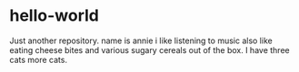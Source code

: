 # hello-world
Just another repository.
name is annie 
i like listening to music 
also like eating cheese bites and various sugary cereals out of the box.
I have three cats
more cats.

